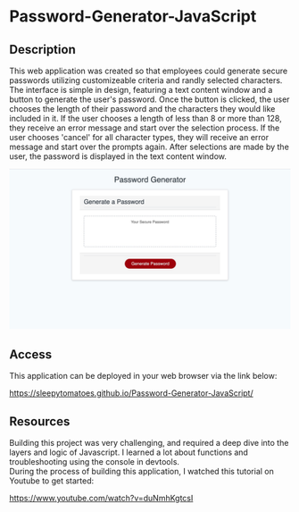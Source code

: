 # Password-Generator-JavaScript

## Description
This web application was created so that employees could generate secure passwords utilizing customizeable criteria and randly selected characters.  The interface is simple in design, featuring a text content window and a button to generate the user's password.  Once the button is clicked, the user chooses the length of their password and the characters they would like included in it.  If the user chooses a length of less than 8 or more than 128, they receive an error message and start over the selection process.  If the user chooses 'cancel' for all character types, they will receive an error message and start over the prompts again.  After selections are made by the user, the password is displayed in the text content window. 

![Password-Generator-screenshot](assets/images/E397B2B8-FC4C-464F-A5B8-F054D11E0118.jpeg)

## Access
This application can be deployed in your web browser via the link below:

https://sleepytomatoes.github.io/Password-Generator-JavaScript/

## Resources
Building this project was very challenging, and required a deep dive into the layers and logic of Javascript.  I learned a lot about functions and troubleshooting using the console in devtools.  
During the process of building this application, I watched this tutorial on Youtube to get started:

https://www.youtube.com/watch?v=duNmhKgtcsI